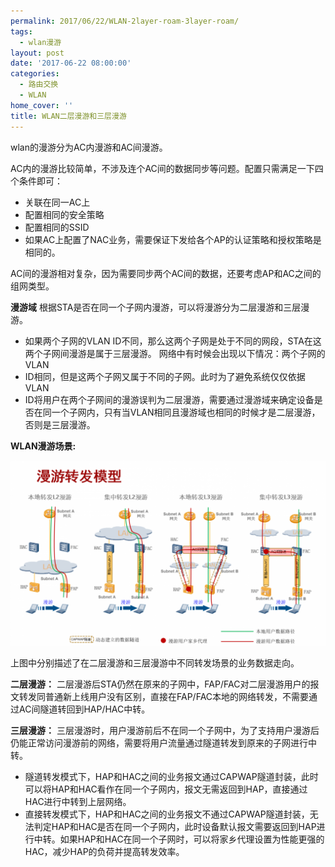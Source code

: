 ```yaml
---
permalink: 2017/06/22/WLAN-2layer-roam-3layer-roam/
tags:
  - wlan漫游
layout: post
date: '2017-06-22 08:00:00'
categories:
  - 路由交换
  - WLAN
home_cover: ''
title: WLAN二层漫游和三层漫游
---
```


wlan的漫游分为AC内漫游和AC间漫游。


AC内的漫游比较简单，不涉及连个AC间的数据同步等问题。配置只需满足一下四个条件即可：

- 关联在同一AC上
- 配置相同的安全策略
- 配置相同的SSID
- 如果AC上配置了NAC业务，需要保证下发给各个AP的认证策略和授权策略是相同的。

AC间的漫游相对复杂，因为需要同步两个AC间的数据，还要考虑AP和AC之间的组网类型。


**漫游域**
根据STA是否在同一个子网内漫游，可以将漫游分为二层漫游和三层漫游。

- 如果两个子网的VLAN ID不同，那么这两个子网是处于不同的网段，STA在这两个子网间漫游是属于三层漫游。
网络中有时候会出现以下情况：两个子网的VLAN
- ID相同，但是这两个子网又属于不同的子网。此时为了避免系统仅仅依据VLAN
- ID将用户在两个子网间的漫游误判为二层漫游，需要通过漫游域来确定设备是否在同一个子网内，只有当VLAN相同且漫游域也相同的时候才是二层漫游，否则是三层漫游。

**WLAN漫游场景:**


![5989fdbd71b56d64114b9c75b5fc953c-1024x603.png](../post_images/0c034ee18cb156f7a515345cc48189c5.png)


上图中分别描述了在二层漫游和三层漫游中不同转发场景的业务数据走向。


**二层漫游：**
二层漫游后STA仍然在原来的子网中，FAP/FAC对二层漫游用户的报文转发同普通新上线用户没有区别，直接在FAP/FAC本地的网络转发，不需要通过AC间隧道转回到HAP/HAC中转。


**三层漫游：**
三层漫游时，用户漫游前后不在同一个子网中，为了支持用户漫游后仍能正常访问漫游前的网络，需要将用户流量通过隧道转发到原来的子网进行中转。

- 隧道转发模式下，HAP和HAC之间的业务报文通过CAPWAP隧道封装，此时可以将HAP和HAC看作在同一个子网内，报文无需返回到HAP，直接通过HAC进行中转到上层网络。
- 直接转发模式下，HAP和HAC之间的业务报文不通过CAPWAP隧道封装，无法判定HAP和HAC是否在同一个子网内，此时设备默认报文需要返回到HAP进行中转。如果HAP和HAC在同一个子网时，可以将家乡代理设置为性能更强的HAC，减少HAP的负荷并提高转发效率。
